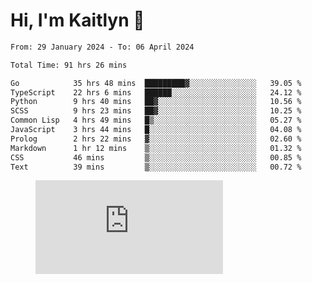 # Hi, I'm Kaitlyn 👋
<!--START_SECTION:waka-->

```txt
From: 29 January 2024 - To: 06 April 2024

Total Time: 91 hrs 26 mins

Go            35 hrs 48 mins  █████████▓░░░░░░░░░░░░░░░   39.05 %
TypeScript    22 hrs 6 mins   ██████░░░░░░░░░░░░░░░░░░░   24.12 %
Python        9 hrs 40 mins   ██▓░░░░░░░░░░░░░░░░░░░░░░   10.56 %
SCSS          9 hrs 23 mins   ██▓░░░░░░░░░░░░░░░░░░░░░░   10.25 %
Common Lisp   4 hrs 49 mins   █▒░░░░░░░░░░░░░░░░░░░░░░░   05.27 %
JavaScript    3 hrs 44 mins   █░░░░░░░░░░░░░░░░░░░░░░░░   04.08 %
Prolog        2 hrs 22 mins   ▓░░░░░░░░░░░░░░░░░░░░░░░░   02.60 %
Markdown      1 hr 12 mins    ▒░░░░░░░░░░░░░░░░░░░░░░░░   01.32 %
CSS           46 mins         ▒░░░░░░░░░░░░░░░░░░░░░░░░   00.85 %
Text          39 mins         ▒░░░░░░░░░░░░░░░░░░░░░░░░   00.72 %
```

<!--END_SECTION:waka-->

<figure><embed src="https://wakatime.com/share/@018d58bc-3d22-46c9-b2d7-4ed36fb8172d/243b5d9b-77cd-4133-89ff-dcc8f225fa18.svg"></embed></figure>
